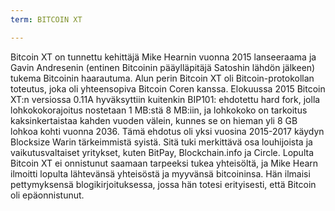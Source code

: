 ```yaml
---
term: BITCOIN XT

---
```

Bitcoin XT on tunnettu kehittäjä Mike Hearnin vuonna 2015 lanseeraama ja Gavin Andresenin (entinen Bitcoinin pääylläpitäjä Satoshin lähdön jälkeen) tukema Bitcoinin haarautuma. Alun perin Bitcoin XT oli Bitcoin-protokollan toteutus, joka oli yhteensopiva Bitcoin Coren kanssa. Elokuussa 2015 Bitcoin XT:n versiossa 0.11A hyväksyttiin kuitenkin BIP101: ehdotettu hard fork, jolla lohkokokorajoitus nostetaan 1 MB:stä 8 MB:iin, ja lohkokoko on tarkoitus kaksinkertaistaa kahden vuoden välein, kunnes se on hieman yli 8 GB lohkoa kohti vuonna 2036. Tämä ehdotus oli yksi vuosina 2015-2017 käydyn Blocksize Warin tärkeimmistä syistä. Sitä tuki merkittävä osa louhijoista ja vaikutusvaltaiset yritykset, kuten BitPay, Blockchain.info ja Circle. Lopulta Bitcoin XT ei onnistunut saamaan tarpeeksi tukea yhteisöltä, ja Mike Hearn ilmoitti lopulta lähtevänsä yhteisöstä ja myyvänsä bitcoininsa. Hän ilmaisi pettymyksensä blogikirjoituksessa, jossa hän totesi erityisesti, että Bitcoin oli epäonnistunut.